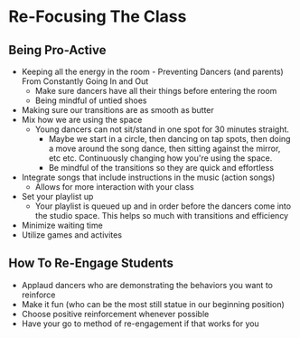 # Re-Focusing The Class
## Being Pro-Active
* Keeping all the energy in the room - Preventing Dancers (and parents) From Constantly Going In and Out
  * Make sure dancers have all their things before entering the room
  * Being mindful of untied shoes
* Making sure our transitions are as smooth as butter
* Mix how we are using the space
  * Young dancers can not sit/stand in one spot for 30 minutes straight.
    * Maybe we start in a circle, then dancing on tap spots, then doing a move around the song dance, then sitting against the mirror, etc etc. Continuously changing how you're using the space.
    * Be mindful of the transitions so they are quick and effortless
* Integrate songs that include instructions in the music (action songs)
  * Allows for more interaction with your class
* Set your playlist up
  * Your playlist is queued up and in order before the dancers come into the studio space. This helps so much with transitions and efficiency
* Minimize waiting time
* Utilize games and activites
## How To Re-Engage Students
* Applaud dancers who are demonstrating the behaviors you want to reinforce
* Make it fun (who can be the most still statue in our beginning position)
* Choose positive reinforcement whenever possible
* Have your go to method of re-engagement if that works for you
